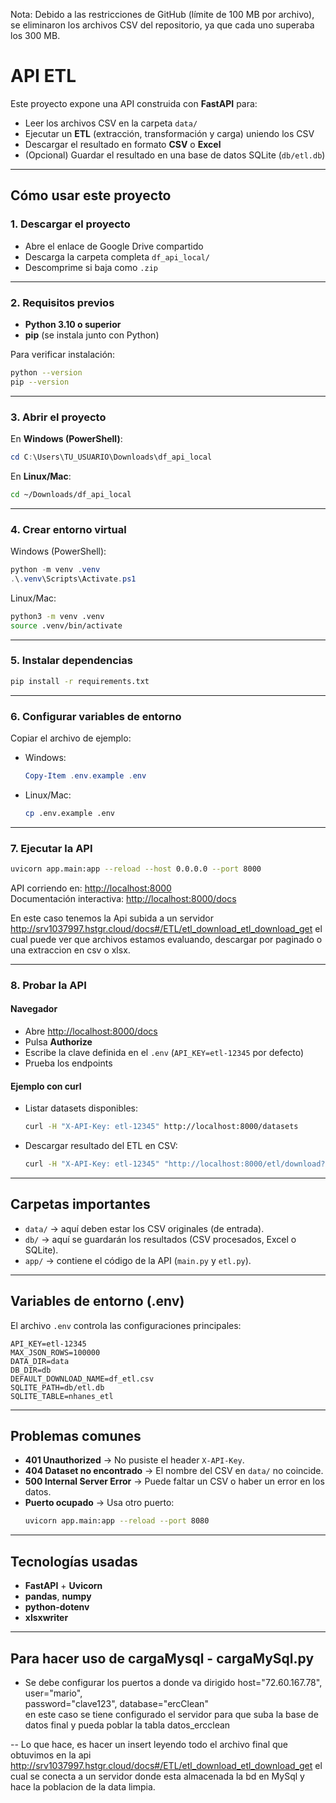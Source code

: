 Nota: Debido a las restricciones de GitHub (límite de 100 MB por archivo), se eliminaron los archivos CSV del repositorio, ya que cada uno superaba los 300 MB.

#  API ETL 

Este proyecto expone una API construida con **FastAPI** para:
- Leer los archivos CSV en la carpeta `data/`
- Ejecutar un **ETL** (extracción, transformación y carga) uniendo los CSV
- Descargar el resultado en formato **CSV** o **Excel**
- (Opcional) Guardar el resultado en una base de datos SQLite (`db/etl.db`)

---

##  Cómo usar este proyecto

### 1. Descargar el proyecto
- Abre el enlace de Google Drive compartido
- Descarga la carpeta completa `df_api_local/`
- Descomprime si baja como `.zip`

---

### 2. Requisitos previos
- **Python 3.10 o superior**
- **pip** (se instala junto con Python)

Para verificar instalación:
```bash
python --version
pip --version
```

---

### 3. Abrir el proyecto
En **Windows (PowerShell)**:
```powershell
cd C:\Users\TU_USUARIO\Downloads\df_api_local
```

En **Linux/Mac**:
```bash
cd ~/Downloads/df_api_local
```

---

### 4. Crear entorno virtual
Windows (PowerShell):
```powershell
python -m venv .venv
.\.venv\Scripts\Activate.ps1
```

Linux/Mac:
```bash
python3 -m venv .venv
source .venv/bin/activate
```

---

### 5. Instalar dependencias
```bash
pip install -r requirements.txt
```

---

### 6. Configurar variables de entorno
Copiar el archivo de ejemplo:
- Windows:
  ```powershell
  Copy-Item .env.example .env
  ```
- Linux/Mac:
  ```bash
  cp .env.example .env
  ```


---

### 7. Ejecutar la API
```bash
uvicorn app.main:app --reload --host 0.0.0.0 --port 8000
```

API corriendo en:
[http://localhost:8000](http://localhost:8000)  
Documentación interactiva: [http://localhost:8000/docs](http://localhost:8000/docs)

En este caso tenemos la Api subida a un servidor http://srv1037997.hstgr.cloud/docs#/ETL/etl_download_etl_download_get
el cual puede ver que archivos estamos evaluando, descargar por paginado o una extraccion en csv o xlsx.

---

### 8. Probar la API

#### Navegador
- Abre [http://localhost:8000/docs](http://localhost:8000/docs)
- Pulsa **Authorize**
- Escribe la clave definida en el `.env` (`API_KEY=etl-12345` por defecto)
- Prueba los endpoints

#### Ejemplo con curl
- Listar datasets disponibles:
  ```bash
  curl -H "X-API-Key: etl-12345" http://localhost:8000/datasets
  ```

- Descargar resultado del ETL en CSV:
  ```bash
  curl -H "X-API-Key: etl-12345" "http://localhost:8000/etl/download?format=csv" -o df_etl.csv
  ```

---

## Carpetas importantes

- `data/` → aquí deben estar los CSV originales (de entrada).
- `db/` → aquí se guardarán los resultados (CSV procesados, Excel o SQLite).
- `app/` → contiene el código de la API (`main.py` y `etl.py`).

---

## Variables de entorno (.env)

El archivo `.env` controla las configuraciones principales:

```env
API_KEY=etl-12345          
MAX_JSON_ROWS=100000       
DATA_DIR=data              
DB_DIR=db                  
DEFAULT_DOWNLOAD_NAME=df_etl.csv
SQLITE_PATH=db/etl.db
SQLITE_TABLE=nhanes_etl
```

---

## Problemas comunes

- **401 Unauthorized** → No pusiste el header `X-API-Key`.  
- **404 Dataset no encontrado** → El nombre del CSV en `data/` no coincide.  
- **500 Internal Server Error** → Puede faltar un CSV o haber un error en los datos.  
- **Puerto ocupado** → Usa otro puerto:
  ```bash
  uvicorn app.main:app --reload --port 8080
  ```

---

## Tecnologías usadas
- **FastAPI** + **Uvicorn**
- **pandas**, **numpy**
- **python-dotenv**
- **xlsxwriter**
--------------------------------
## Para hacer uso de cargaMysql - cargaMySql.py

- Se debe configurar los puertos a donde va dirigido 
    host="72.60.167.78",      
    user="mario",    
    password="clave123",
    database="ercClean"  
en este caso se tiene configurado el servidor para que suba la base de datos final y pueda poblar la tabla datos_ercclean

-- Lo que hace, es hacer un insert leyendo todo el archivo final que obtuvimos en la api http://srv1037997.hstgr.cloud/docs#/ETL/etl_download_etl_download_get
  el cual se conecta a un servidor donde esta almacenada la bd en MySql y hace la poblacion de la data limpia. 
  


